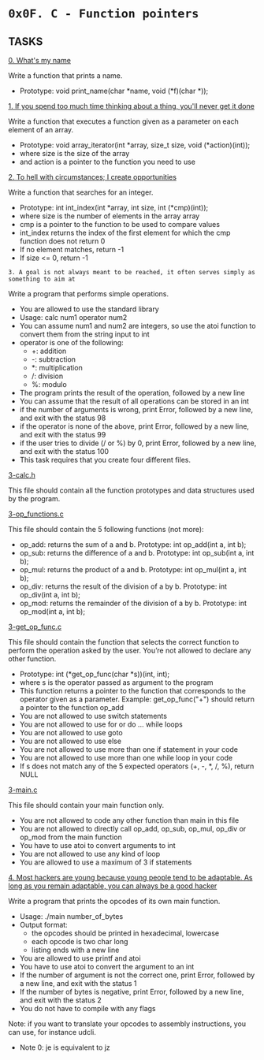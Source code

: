 `0x0F. C - Function pointers`
==========


## TASKS



[0. What's my name](https://github.com/Finally-Kwaku/alx-low_level_programming/blob/master/0x0F-function_pointers/0-print_name.c)

Write a function that prints a name.
* Prototype: void print_name(char *name, void (*f)(char *));


[1. If you spend too much time thinking about a thing, you'll never get it done](https://github.com/Finally-Kwaku/alx-low_level_programming/blob/master/0x0F-function_pointers/1-array_iterator.c)

Write a function that executes a function given as a parameter on each element of an array.
* Prototype: void array_iterator(int *array, size_t size, void (*action)(int));
* where size is the size of the array
* and action is a pointer to the function you need to use


[2. To hell with circumstances; I create opportunities](https://github.com/Finally-Kwaku/alx-low_level_programming/blob/master/0x0F-function_pointers/2-int_index.c)

Write a function that searches for an integer.
* Prototype: int int_index(int *array, int size, int (*cmp)(int));
* where size is the number of elements in the array array
* cmp is a pointer to the function to be used to compare values
* int_index returns the index of the first element for which the cmp function does not return 0
* If no element matches, return -1
* If size <= 0, return -1


`3. A goal is not always meant to be reached, it often serves simply as something to aim at`

Write a program that performs simple operations.
* You are allowed to use the standard library
* Usage: calc num1 operator num2
* You can assume num1 and num2 are integers, so use the atoi function to convert them from the string input to int
* operator is one of the following:
	* +: addition
	* -: subtraction
	* *: multiplication
	* /: division
	* %: modulo
* The program prints the result of the operation, followed by a new line
* You can assume that the result of all operations can be stored in an int
* if the number of arguments is wrong, print Error, followed by a new line, and exit with the status 98
* if the operator is none of the above, print Error, followed by a new line, and exit with the status 99
* if the user tries to divide (/ or %) by 0, print Error, followed by a new line, and exit with the status 100
* This task requires that you create four different files.

[3-calc.h](https://github.com/Finally-Kwaku/alx-low_level_programming/blob/master/0x0F-function_pointers/3-calc.h)

This file should contain all the function prototypes and data structures used by the program.

[3-op_functions.c](https://github.com/Finally-Kwaku/alx-low_level_programming/blob/master/0x0F-function_pointers/3-op_functions.c)

This file should contain the 5 following functions (not more):
* op_add: returns the sum of a and b. Prototype: int op_add(int a, int b);
* op_sub: returns the difference of a and b. Prototype: int op_sub(int a, int b);
* op_mul: returns the product of a and b. Prototype: int op_mul(int a, int b);
* op_div: returns the result of the division of a by b. Prototype: int op_div(int a, int b);
* op_mod: returns the remainder of the division of a by b. Prototype: int op_mod(int a, int b);

[3-get_op_func.c](https://github.com/Finally-Kwaku/alx-low_level_programming/blob/master/0x0F-function_pointers/3-get_op_func.c)

This file should contain the function that selects the correct function to perform the operation asked by the user. You’re not allowed to declare any other function.
* Prototype: int (*get_op_func(char *s))(int, int);
* where s is the operator passed as argument to the program
* This function returns a pointer to the function that corresponds to the operator given as a parameter. Example: get_op_func("+") should return a pointer to the function op_add
* You are not allowed to use switch statements
* You are not allowed to use for or do ... while loops
* You are not allowed to use goto
* You are not allowed to use else
* You are not allowed to use more than one if statement in your code
* You are not allowed to use more than one while loop in your code
* If s does not match any of the 5 expected operators (+, -, *, /, %), return NULL

[3-main.c](https://github.com/Finally-Kwaku/alx-low_level_programming/blob/master/0x0F-function_pointers/3-main.c)

This file should contain your main function only.
* You are not allowed to code any other function than main in this file
* You are not allowed to directly call op_add, op_sub, op_mul, op_div or op_mod from the main function
* You have to use atoi to convert arguments to int
* You are not allowed to use any kind of loop
* You are allowed to use a maximum of 3 if statements


[4. Most hackers are young because young people tend to be adaptable. As long as you remain adaptable, you can always be a good hacker](https://github.com/Finally-Kwaku/alx-low_level_programming/blob/master/0x0F-function_pointers/100-main_opcodes.c)

Write a program that prints the opcodes of its own main function.
* Usage: ./main number_of_bytes
* Output format:
	* the opcodes should be printed in hexadecimal, lowercase
	* each opcode is two char long
	* listing ends with a new line
* You are allowed to use printf and atoi
* You have to use atoi to convert the argument to an int
* If the number of argument is not the correct one, print Error, followed by a new line, and exit with the status 1
* If the number of bytes is negative, print Error, followed by a new line, and exit with the status 2
* You do not have to compile with any flags

Note: if you want to translate your opcodes to assembly instructions, you can use, for instance udcli.
* Note 0: je is equivalent to jz
